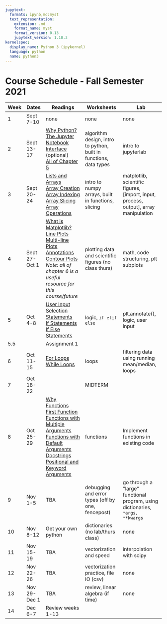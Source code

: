 ```yaml
---
jupytext:
  formats: ipynb,md:myst
  text_representation:
    extension: .md
    format_name: myst
    format_version: 0.13
    jupytext_version: 1.10.3
kernelspec:
  display_name: Python 3 (ipykernel)
  language: python
  name: python3
---
```


# Course Schedule - Fall Semester 2021

Week |Dates | Readings | Worksheets | Lab
 --- | --- | --- | --- | --- |
 1|Sept 7-10| none | none | none
 2|Sept 13-17|  [Why Python?](https://phaustin.github.io/Problem-Solving-with-Python/Orientation/Why-Python.html) <br> [The Jupyter Notebook Interface](https://phaustin.github.io/Problem-Solving-with-Python/Jupyter-Notebooks/The-Jupyter-Notebook-Interface.html) (optional) <br> [All of Chapter 5](https://phaustin.github.io/Problem-Solving-with-Python/Data-Types-and-Variables/Introduction.html) | algorithm design, intro to python, built in functions, data types | intro to jupyterlab 
 3|Sept 20-24|  [Lists and Arrays](https://phaustin.github.io/Problem-Solving-with-Python/NumPy-and-Arrays/Python-Lists-and-NumPy-Arrays.html) <br> [Array Creation](https://phaustin.github.io/Problem-Solving-with-Python/NumPy-and-Arrays/Array-Creation.html) <br> [Array Indexing](https://phaustin.github.io/Problem-Solving-with-Python/NumPy-and-Arrays/Array-Indexing.html) <br> [Array Slicing](https://phaustin.github.io/Problem-Solving-with-Python/NumPy-and-Arrays/Array-Slicing.html) <br> [Array Operations](https://phaustin.github.io/Problem-Solving-with-Python/NumPy-and-Arrays/Array-Opperations.html) | intro to numpy arrays, built in functions, slicing| matplotlib, scientific figures, [import, input, process, output], array manipulation
 4|Sept 27-Oct 1|  [What is Matplotlib?](https://phaustin.github.io/Problem-Solving-with-Python/Plotting-with-Matplotlib/What-is-Matplotlib.html) <br> [Line Plots](https://phaustin.github.io/Problem-Solving-with-Python/Plotting-with-Matplotlib/Line-Plots.html) <br> [Multi-line Plots](https://phaustin.github.io/Problem-Solving-with-Python/Plotting-with-Matplotlib/Multi-Line-Plots.html) <br> [Annotations](https://phaustin.github.io/Problem-Solving-with-Python/Plotting-with-Matplotlib/Plot-Annotations.html) <br> [Contour Plots](https://phaustin.github.io/Problem-Solving-with-Python/Plotting-with-Matplotlib/Contour-Plots.html) <br> *Note: all of chapter 6 is a useful resource for this course/future* |  plotting data and scientific figures (no class thurs) | math, code structuring, plt subplots
 5|Oct 4-8| [User Input](https://phaustin.github.io/Problem-Solving-with-Python/If-Else-Try-Except/User-Input.html) <br> [Selection Statements](https://phaustin.github.io/Problem-Solving-with-Python/If-Else-Try-Except/Selection-Statements.html) <br> [If Statements](https://phaustin.github.io/Problem-Solving-with-Python/If-Else-Try-Except/If-Statements.html) <br> [If Else Statements](https://phaustin.github.io/Problem-Solving-with-Python/If-Else-Try-Except/If-Else-Statements.html) |  logic, `if elif else` | plt.annotate(), logic, user input
 5.5  | | Assignment 1
 6|Oct 11-15|  [For Loops](https://phaustin.github.io/Problem-Solving-with-Python/Loops/For-Loops.html) <br> [While Loops](https://phaustin.github.io/Problem-Solving-with-Python/Loops/While-Loops.html) | loops | filtering data using running mean/median, loops
 7|Oct 18-22|   | MIDTERM
 8|Oct 25-29| [Why Functions](https://phaustin.github.io/Problem-Solving-with-Python/Functions-and-Modules/Why-Functions.html) <br> [First Function](https://phaustin.github.io/Problem-Solving-with-Python/Functions-and-Modules/First-Function.html) <br> [Functions with Multiple Arguments](https://phaustin.github.io/Problem-Solving-with-Python/Functions-and-Modules/Functions-with-multiple-arguments.html) <br> [Functions with Default Arguments](https://phaustin.github.io/Problem-Solving-with-Python/Functions-and-Modules/Functions-with-default-arguments.html) <br> [Docstrings](https://phaustin.github.io/Problem-Solving-with-Python/Functions-and-Modules/Docstrings-in-Functions.html) <br> [Positional and Keyword Arguments](https://phaustin.github.io/Problem-Solving-with-Python/Functions-and-Modules/Positional-and-Keyword-Arguments.html) | functions | Implement functions in existing code
 9|Nov 1-5|  TBA | debugging and error types (off by one, fencepost) | go through a "large" functional program, using dictionaries, `*args, **kwargs` 
 10|Nov 8-12| Get your own python  | dictionaries (no lab/thurs class) | none
 11|Nov 15-19|  TBA | vectorization and speed | interpolation with scipy
 12|Nov 22-26|  TBA | vectorization practice, file IO (csv) | none
 13|Nov 29-Dec 1| TBA | review, linear algebra (if time) | none
 14|Dec 6-7| Review weeks 1-13 ||
